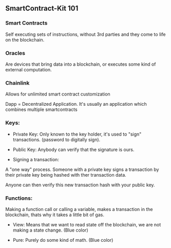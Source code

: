 ## SmartContract-Kit 101

### Smart Contracts
Self executing sets of instructions, without 3rd parties and they come to life on the blockchain.

### Oracles
Are devices that bring data into a blockchain, or executes some kind of external computation. 

### Chainlink
Allows for unlimited smart contract customization

Dapp = Decentralized Application. It's usually an application which combines multiple smartcontracts 

### Keys:

- Private Key: Only known to the key holder, it's used to "sign" transactions. (password to digitally sign).

- Public Key: Anybody can verify that the signature is ours.

- Signing a transaction:

A "one way" process. Someone with a private key signs a transaction by their private key being hashed with ther transaction data.

Anyone can then verify this new transaction hash with your public key.

### Functions:

Making a function call or calling a variable, makes a transaction in the blockchain, thats why it takes a little bit of gas.

- View: Means that we want to read state off the blockchain, we are not making a state change. (Blue color)

- Pure: Purely do some kind of math. (Blue color)